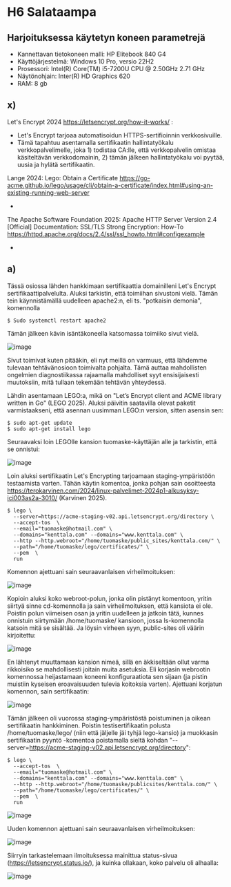 # H6 Salataampa


## Harjoituksessa käytetyn koneen parametrejä

- Kannettavan tietokoneen malli: HP Elitebook 840 G4
- Käyttöjärjestelmä: Windows 10 Pro, versio 22H2
- Prosessori: Intel(R) Core(TM) i5-7200U CPU @ 2.50GHz 2.71 GHz
- Näytönohjain: Inter(R) HD Graphics 620
- RAM: 8 gb



## x)

Let's Encrypt 2024 https://letsencrypt.org/how-it-works/ :

- Let's Encrypt tarjoaa automatisoidun HTTPS-sertifioinnin verkkosivuille.
- Tämä tapahtuu asentamalla sertifikaatin hallintatyökalu verkkopalvelimelle, joka 1) todistaa CA:lle, että verkkopalvelin omistaa käsiteltävän verkkodomainin, 2) tämän jälkeen hallintatyökalu voi pyytää, uusia ja hylätä sertifikaatin.

Lange 2024: Lego: Obtain a Certificate https://go-acme.github.io/lego/usage/cli/obtain-a-certificate/index.html#using-an-existing-running-web-server

-

The Apache Software Foundation 2025: Apache HTTP Server Version 2.4 [Official] Documentation: SSL/TLS Strong Encryption: How-To https://httpd.apache.org/docs/2.4/ssl/ssl_howto.html#configexample

-


## a) 

Tässä osiossa lähden hankkimaan sertifikaattia domainilleni Let's Encrypt sertifikaattipalvelulta.
Aluksi tarkistin, että toimiihan sivustoni vielä. Tämän tein käynnistämällä uudelleen apache2:n, eli ts. "potkaisin demonia", komennolla

    $ Sudo systemctl restart apache2

Tämän jälkeen kävin isäntäkoneella katsomassa toimiiko sivut vielä.

![image](https://github.com/user-attachments/assets/a80a7ec9-e4cb-46cd-abf9-3ee2226e85ee)

Sivut toimivat kuten pitääkin, eli nyt meillä on varmuus, että lähdemme tulevaan tehtävänosioon toimivalta pohjalta. Tämä auttaa mahdollisten ongelmien diagnostiikassa rajaamalla mahdolliset syyt ensisijaisesti muutoksiin, mitä tullaan tekemään tehtävän yhteydessä.

Lähdin asentamaan LEGO:a, mikä on "Let’s Encrypt client and ACME library written in Go" (LEGO 2025). Aluksi päivitin saatavilla olevat paketit varmistaakseni, että asennan uusimman LEGO:n version, sitten asensin sen:

    $ sudo apt-get update
    $ sudo apt-get install lego

Seuraavaksi loin LEGOlle kansion tuomaske-käyttäjän alle ja tarkistin, että se onnistui:

![image](https://github.com/user-attachments/assets/ec3af4fc-7e14-467a-bd02-544b2e2fb0ee)

Loin aluksi sertifikaatin Let's Encrypting tarjoamaan staging-ympäristöön testaamista varten. Tähän käytin komentoa, jonka pohjan sain osoitteesta https://terokarvinen.com/2024/linux-palvelimet-2024p1-alkusyksy-ici003as2a-3010/ (Karvinen 2025).

    $ lego \
      --server=https://acme-staging-v02.api.letsencrypt.org/directory \
      --accept-tos  \
      --email="tuomaske@hotmail.com" \
      --domains="kenttala.com" --domains="www.kenttala.com" \
      --http --http.webroot="/home/tuomaske/public_sites/kenttala.com/" \
      --path="/home/tuomaske/lego/certificates/" \
      --pem  \
      run

Komennon ajettuani sain seuraavanlaisen virheilmoituksen:

![image](https://github.com/user-attachments/assets/73f5f42d-61ff-4998-8eb3-a42f8cdb8e74)

Kopioin aluksi koko webroot-polun, jonka olin pistänyt komentoon, yritin siirtyä sinne cd-komennolla ja sain virheilmoituksen, että kansiota ei ole. Poistin polun viimeisen osan ja yritin uudelleen ja jatkoin tätä, kunnes onnistuin siirtymään /home/tuomaske/ kansioon, jossa ls-komennolla katsoin mitä se sisältää. Ja löysin virheen syyn, public-sites oli väärin kirjoitettu:

![image](https://github.com/user-attachments/assets/6bcdee49-4698-463c-90cb-c1e4b7862a9d)

En lähtenyt muuttamaan kansion nimeä, sillä en äkkiseltään ollut varma rikkoisiko se mahdollisesti joitain muita asetuksia. Eli korjasin webrootin komennossa heijastamaan koneeni konfiguraatiota sen sijaan (ja pistin muistiin kyseisen eroavaisuuden tulevia koitoksia varten). Ajettuani korjatun komennon, sain sertifikaatin:

![image](https://github.com/user-attachments/assets/cb6b9985-0cc4-498c-88f0-f4a81fe229f0)

Tämän jälkeen oli vuorossa staging-ympäristöstä poistuminen ja oikean sertifikaatin hankkiminen. Poistin testisertifikaatin polusta /home/tuomaske/lego/ (niin että jäljelle jäi tyhjä lego-kansio) ja muokkasin sertifikaatin pyyntö -komentoa poistamalla sieltä kohdan "--server=https://acme-staging-v02.api.letsencrypt.org/directory":


    $ lego \
      --accept-tos  \
      --email="tuomaske@hotmail.com" \
      --domains="kenttala.com" --domains="www.kenttala.com" \
      --http --http.webroot="/home/tuomaske/publicsites/kenttala.com/" \
      --path="/home/tuomaske/lego/certificates/" \
      --pem  \
      run

![image](https://github.com/user-attachments/assets/5b14f41a-4930-497d-94c0-2d35d10dedb1)

Uuden komennon ajettuani sain seuraavanlaisen virheilmoituksen:

![image](https://github.com/user-attachments/assets/6c684377-79b5-41ba-ba2e-257c6a438ac2)

Siirryin tarkastelemaan ilmoituksessa mainittua status-sivua (https://letsencrypt.status.io/), ja kuinka ollakaan, koko palvelu oli alhaalla:

![image](https://github.com/user-attachments/assets/429b3e68-5aa2-4533-8ab4-76545d675235)







    




